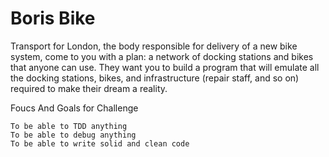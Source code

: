 # Boris Bike


Transport for London, the body responsible for delivery of a new bike system, come to you with a plan: a network of docking stations and bikes that anyone can use. They want you to build a program that will emulate all the docking stations, bikes, and infrastructure (repair staff, and so on) required to make their dream a reality.

Foucs And Goals for Challenge
```
To be able to TDD anything
To be able to debug anything
To be able to write solid and clean code
 ```
 
